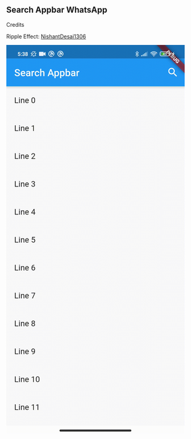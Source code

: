 ## Search Appbar WhatsApp

Credits

Ripple Effect: [NishantDesai1306](https://www.github.com/NishantDesai1306)

![screenshot](https://raw.githubusercontent.com/gabrielferreir/wpp-searchappbar/master/screenshot.gif)
